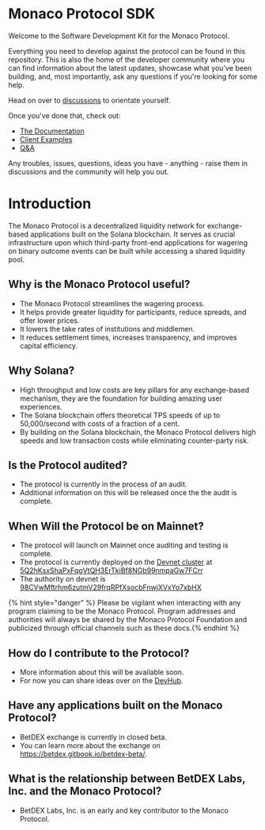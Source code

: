 # Monaco Protocol SDK

Welcome to the Software Development Kit for the Monaco Protocol.

Everything you need to develop against the protocol can be found in this repository. This is also the home of the developer community where you can find information about the latest updates, showcase what you've been building, and, most importantly, ask any questions if you're looking for some help.

Head on over to [discussions](https://github.com/MonacoProtocol/sdk/discussions/6) to orientate yourself.

Once you've done that, check out:

- [The Documentation](SUMMARY.md)
- [Client Examples](examples/README.md)
- [Q&A](https://github.com/MonacoProtocol/sdk/discussions/categories/q-a)

Any troubles, issues, questions, ideas you have - anything - raise them in discussions and the community will help you out.

# Introduction

The Monaco Protocol is a decentralized liquidity network for exchange-based applications built on the Solana blockchain. It serves as crucial infrastructure upon which third-party front-end applications for wagering on binary outcome events can be built while accessing a shared liquidity pool.

## Why is the Monaco Protocol useful?

- The Monaco Protocol streamlines the wagering process.
- It helps provide greater liquidity for participants, reduce spreads, and offer lower prices.
- It lowers the take rates of institutions and middlemen.
- It reduces settlement times, increases transparency, and improves capital efficiency.

## Why Solana?

- High throughput and low costs are key pillars for any exchange-based mechanism, they are the foundation for building amazing user experiences.
- The Solana blockchain offers theoretical TPS speeds of up to 50,000/second with costs of a fraction of a cent.
- By building on the Solana blockchain, the Monaco Protocol delivers high speeds and low transaction costs while eliminating counter-party risk.

## Is the Protocol audited?

- The protocol is currently in the process of an audit.
- Additional information on this will be released once the the audit is complete.

## When Will the Protocol be on Mainnet?

- The protocol will launch on Mainnet once auditing and testing is complete.
- The protocol is currently deployed on the [Devnet cluster](https://docs.solana.com/clusters#devnet) at [5Q2hKsxShaPxFqgVtQH3ErTkiBf8NGb99nmpaGw7FCrr](https://explorer.solana.com/address/5Q2hKsxShaPxFqgVtQH3ErTkiBf8NGb99nmpaGw7FCrr?cluster=devnet)
- The authority on devnet is [98CVwMftrhm6zutmV29frqRPfXsocbFnwjXVxYo7xbHX](https://explorer.solana.com/address/98CVwMftrhm6zutmV29frqRPfXsocbFnwjXVxYo7xbHX?cluster=devnet)

{% hint style="danger" %} Please be vigilant when interacting with any program claiming to be the Monaco Protocol. Program addresses and authorities will always be shared by the Monaco Protocol Foundation and publicized through official channels such as these docs.{% endhint %}

## How do I contribute to the Protocol?

- More information about this will be available soon.
- For now you can share ideas over on the [DevHub](https://github.com/MonacoProtocol/sdk/discussions).

## Have any applications built on the Monaco Protocol?

- BetDEX exchange is currently in closed beta.
- You can learn more about the exchange on https://betdex.gitbook.io/betdex-beta/.

## What is the relationship between BetDEX Labs, Inc. and the Monaco Protocol?

- BetDEX Labs, Inc. is an early and key contributor to the Monaco Protocol.
